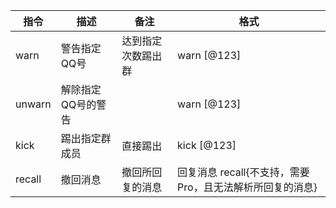 |指令|描述|备注|格式|
| ------------ | ------------ | ------------ | ------------ |
|warn|警告指定QQ号|达到指定次数踢出群|warn [@123]|
|unwarn|解除指定QQ号的警告| |warn [@123]|
|kick|踢出指定群成员|直接踢出|kick [@123]|
|recall|撤回消息|撤回所回复的消息|回复消息 recall{不支持，需要Pro，且无法解析所回复的消息}|